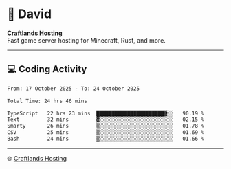 # 👋 David

**[Craftlands Hosting](https://craftlands.host)**  
Fast game server hosting for Minecraft, Rust, and more.

---

## 💻 Coding Activity

<!--START_SECTION:waka-->

```txt
From: 17 October 2025 - To: 24 October 2025

Total Time: 24 hrs 46 mins

TypeScript   22 hrs 23 mins  ██████████████████████▓░░   90.19 %
Text         32 mins         ▓░░░░░░░░░░░░░░░░░░░░░░░░   02.15 %
Smarty       26 mins         ▒░░░░░░░░░░░░░░░░░░░░░░░░   01.78 %
CSV          25 mins         ▒░░░░░░░░░░░░░░░░░░░░░░░░   01.69 %
Bash         24 mins         ▒░░░░░░░░░░░░░░░░░░░░░░░░   01.66 %
```

<!--END_SECTION:waka-->

---

🌐 [Craftlands Hosting](https://craftlands.host)  
